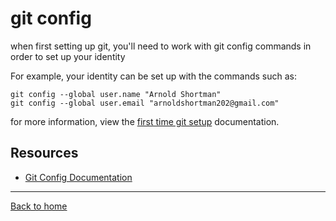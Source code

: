 # git config

when first setting up git, you'll need to work with git config commands in order to set up your identity

For example, your identity can be set up with the commands such as: 

```
git config --global user.name "Arnold Shortman"
git config --global user.email "arnoldshortman202@gmail.com"
```
for more information, view the [first time git setup](https://git-scm.com/book/en/v2/Getting-Started-Git-Setup) documentation.

## Resources
- [Git Config Documentation](https://git-scm.com/docs/git-config)

---

[Back to home](../README.md)